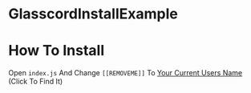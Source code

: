 # GlasscordInstallExample

# How To Install

Open `index.js` And Change `[[REMOVEME]]` To [Your Current Users Name](https://i.imgur.com/1RypNbz.png) (Click To Find It)
